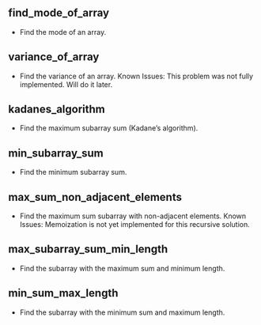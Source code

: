 ## find_mode_of_array
- Find the mode of an array.

## variance_of_array
- Find the variance of an array. Known Issues: This problem was not fully implemented. Will do it later.

## kadanes_algorithm
- Find the maximum subarray sum (Kadane’s algorithm).

## min_subarray_sum
- Find the minimum subarray sum.

## max_sum_non_adjacent_elements
- Find the maximum sum subarray with non-adjacent elements. Known Issues: Memoization is not yet implemented for this recursive solution.

## max_subarray_sum_min_length
- Find the subarray with the maximum sum and minimum length.

## min_sum_max_length
- Find the subarray with the minimum sum and maximum length.
